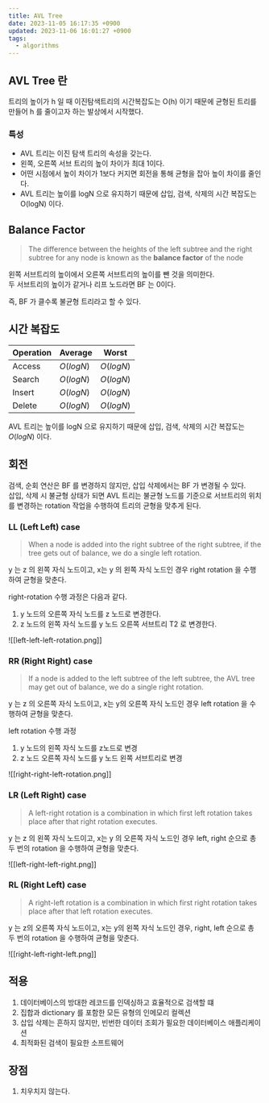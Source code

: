 ```yaml
---
title: AVL Tree
date: 2023-11-05 16:17:35 +0900
updated: 2023-11-06 16:01:27 +0900
tags:
  - algorithms
---
```


## AVL Tree 란

트리의 높이가 h 일 때 이진탐색트리의 시간복잡도는 O(h) 이기 때문에 균형된 트리를 만들어 h 를 줄이고자 하는 발상에서 시작했다. 

### 특성

- AVL 트리는 이진 탐색 트리의 속성을 갖는다.
- 왼쪽, 오른쪽 서브 트리의 높이 차이가 최대 1이다.
- 어떤 시점에서 높이 차이가 1보다 커지면 회전을 통해 균형을 잡아 높이 차이를 줄인다.
- AVL 트리는 높이를 logN 으로 유지하기 때문에 삽입, 검색, 삭제의 시간 복잡도는 O(logN) 이다.

## Balance Factor

> The difference between the heights of the left subtree and the right subtree for any node is known as the **balance factor** of the node

왼쪽 서브트리의 높이에서 오른쪽 서브트리의 높이를 뺀 것을 의미한다.  
두 서브트리의 높이가 같거나 리프 노드라면 BF 는 0이다. 

즉, BF 가 클수록 불균형 트리라고 할 수 있다.

## 시간 복잡도

| Operation | Average   | Worst     |
| --------- | --------- | --------- |
| Access    | $O(logN)$ | $O(logN)$ |
| Search    | $O(logN)$ | $O(logN)$ |
| Insert    | $O(logN)$ | $O(logN)$ |
| Delete    | $O(logN)$ | $O(logN)$ |

AVL 트리는 높이를 logN 으로 유지하기 때문에 삽입, 검색, 삭제의 시간 복잡도는 $O(logN)$ 이다.

## 회전

검색, 순회 연산은 BF 를 변경하지 않지만, 삽입 삭제에서는 BF 가 변경될 수 있다.  
삽입, 삭제 시 불균형 상태가 되면 AVL 트리는 불균형 노드를 기준으로 서브트리의 위치를 변경하는 rotation 작업을 수행하여 트리의 균형을 맞추게 된다. 

### LL (Left Left) case

> When a node is added into the right subtree of the right subtree, if the tree gets out of balance, we do a single left rotation.

y 는 z 의 왼쪽 자식 노드이고, x는 y 의 왼쪽 자식 노드인 경우 right rotation 을 수행하여 균형을 맞춘다.

right-rotation 수행 과정은 다음과 같다.

1. y 노드의 오른쪽 자식 노드를 z 노드로 변경한다.
2. z 노드의 왼쪽 자식 노드를 y 노드 오른쪽 서브트리 T2 로 변경한다.

![[left-left-left-rotation.png]]


### RR (Right Right) case

> If a node is added to the left subtree of the left subtree, the AVL tree may get out of balance, we do a single right rotation.

y 는 z 의 오른쪽 자식 노드이고, x는 y의 오른쪽 자식 노드인 경우 left rotation 을 수행하여 균형을 맞춘다. 

left rotation 수행 과정
1. y 노드의 왼쪽 자식 노드를 z노드로 변경
2. z 노드 오른쪽 자식 노드를 y 노드 왼쪽 서브트리로 변경

![[right-right-left-rotation.png]]

### LR (Left Right) case

> A left-right rotation is a combination in which first left rotation takes place after that right rotation executes. 

y 는 z 의 왼쪽 자식 노드이고, x는 y 의 오른쪽 자식 노드인 경우 left, right 순으로 총 두 번의 rotation 을 수행하여 균형을 맞춘다.

![[left-right-left-right.png]]

### RL (Right Left) case

> A right-left rotation is a combination in which first right rotation takes place after that left rotation executes.

y 는 z의 오른쪽 자식 노드이고, x는 y의 왼쪽 자식 노드인 경우, right, left 순으로 총 두 번의 rotation 을 수행하여 균형을 맞춘다. 

![[right-left-right-left.png]]

## 적용

1. 데이터베이스의 방대한 레코드를 인덱싱하고 효율적으로 검색할 떄
2. 집합과 dictionary 를 포함한 모든 유형의 인메모리 컬렉션
3. 삽입 삭제는 흔하지 않지만, 빈번한 데이터 조회가 필요한 데이터베이스 애플리케이션
4. 최적화된 검색이 필요한 소프트웨어

## 장점

1. 치우치지 않는다.